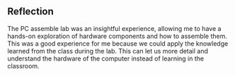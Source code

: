 ## Reflection
The PC assemble lab was an insightful experience, allowing me to have a hands-on exploration of hardware components and how to assemble them. This was a good experience for me because we could apply the knowledge learned from the class during the lab. This can let us more detail and understand the hardware of the computer instead of learning in the classroom.

